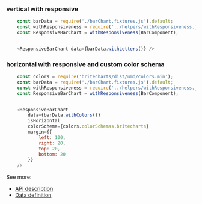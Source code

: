 ### vertical with responsive
```js
    const barData = require('./barChart.fixtures.js').default;
    const withResponsiveness = require('../helpers/withResponsiveness.js').default;
    const ResponsiveBarChart = withResponsiveness(BarComponent);


    <ResponsiveBarChart data={barData.withLetters()} />
```

### horizontal with responsive and custom color schema
```js
    const colors = require('britecharts/dist/umd/colors.min');
    const barData = require('./barChart.fixtures.js').default;
    const withResponsiveness = require('../helpers/withResponsiveness.js').default;
    const ResponsiveBarChart = withResponsiveness(BarComponent);


    <ResponsiveBarChart
        data={barData.withColors()}
        isHorizontal
        colorSchema={colors.colorSchemas.britecharts}
        margin={{
            left: 100,
            right: 20,
            top: 20,
            bottom: 20
        }}
    />
```

See more:
* [API description][APILink]
* [Data definition][DataLink]



[APILink]: http://eventbrite.github.io/britecharts/module-Bar.html
[DataLink]: http://eventbrite.github.io/britecharts/global.html#BarChartData__anchor